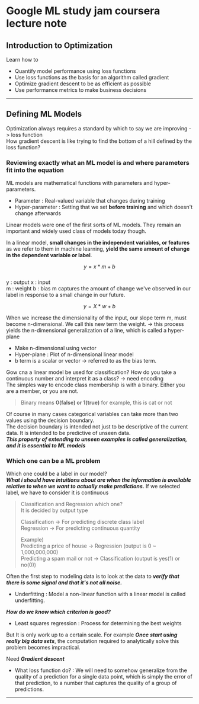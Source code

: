 # Google ML study jam coursera lecture note

## Introduction to Optimization

Learn how to

- Quantify model performance using loss functions
- Use loss functions as the basis for an algorithm called gradient
- Optimize gradient descent to be as efficient as possible
- Use performance metrics to make business decisions

---

## Defining ML Models

Optimization always requires a standard by which to say we are improving -> loss function  
How gradient descent is like trying to find the bottom of a hill defined by the loss function?  

### Reviewing exactly what an ML model is and where parameters fit into the equation

ML models are mathematical functions with parameters and hyper-parameters.

- Parameter         : Real-valued variable that changes during training
- Hyper-parameter   : Setting that we set **before training** and which doesn't change afterwards

Linear models were one of the first sorts of ML models. They remain an important and widely used class of models today though.  

In a linear model, **small changes in the independent variables, or features** as we refer to them in machine learning, **yield the same amount of change in the dependent variable or label**.  

$$ y = x*m + b $$  
y : output  x : input  
m : weight  b : bias
m captures the amount of change we've observed in our label in response to a small change in our future.

$$ y = X*w + b$$

When we increase the dimensionality of the input, our slope term m, must become n-dimensional. We call this new term the weight. -> this process yields the n-dimensional generalization of a line, which is called a hyper-plane

- Make n-dimensional using vector
- Hyper-plane : Plot of n-dimensional linear model  
- b term is a scalar or vector -> referred to as the bias term.

Gow cna a linear model be used for classification? How do you take a continuous number and interpret it as a class? -> need encoding  
The simples way to encode class membership is with a binary. Either you are a member, or you are not.

> Binary means **0(false) or 1(true)**
> for example, this is cat or not

Of course in many cases categorical variables can take more than two values using the decision boundary.  
The decision boundary is intended not just to be descriptive of the current data. It is intended to be predictive of unseen data.  
***This property of extending to unseen examples is called generalization, and it is essential to ML models***

### Which one can be a ML problem

Which one could be a label in our model?  
***What i should have intuitions about are when the information is available relative to when we want to actually make predictions.***
If we selected label, we have to consider it is continuous  

> Classification and Regression which one?  
> It is decided by output type  
>   
> Classification    -> For predicting discrete class label  
> Regression        -> For predicting continuous quantity  
> 
> Example)  
> Predicting a price of house -> Regression (output is 0 ~ 1,000,000,000)  
> Predicting a spam mail or not -> Classification (output is yes(1) or no(0))

Often the first step to modeling data is to look at the data to ***verify that there is some signal and that it's not all noise.***

- Underfitting : Model a non-linear function with a linear model is called underfitting.
  
***How do we know which criterion is good?***

- Least squares regression : Process for determining the best weights

But It is only work up to a certain scale. For example ***Once start using really big data sets***, the computation required to analytically solve this problem becomes impractical.  

Need ***Gradient descent***  

- What loss function do? : We will need to somehow generalize from the quality of a prediction for a single data point, which is simply the error of that prediction, to a number that captures the quality of a group of predictions.

---

